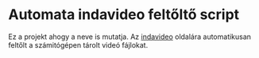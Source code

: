 # Automata indavideo feltőltő script
Ez a projekt ahogy a neve is mutatja. Az [indavideo](https://indavideo.hu/) oldalára automatikusan feltőlt a számitógépen tárolt videó fájlokat.

